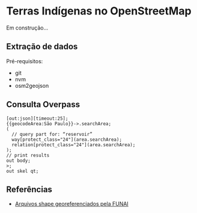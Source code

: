 # Terras Indígenas no OpenStreetMap

Em construção...

## Extração de dados

Pré-requisitos:

* git
* nvm
* osm2geojson

## Consulta Overpass

```
[out:json][timeout:25];
{{geocodeArea:São Paulo}}->.searchArea;
(
  // query part for: “reservoir”
  way[protect_class="24"](area.searchArea);
  relation[protect_class="24"](area.searchArea);
);
// print results
out body;
>;
out skel qt;
```

## Referências

* [Arquivos shape georeferenciados pela FUNAI](http://www.funai.gov.br/index.php/shape)


